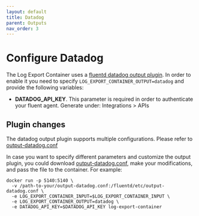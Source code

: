 ```yaml
---
layout: default
title: Datadog
parent: Outputs
nav_order: 3
---
```

# Configure Datadog

The Log Export Container uses a [fluentd datadog output plugin](https://github.com/DataDog/fluent-plugin-datadog). In order to enable it you need to specify `LOG_EXPORT_CONTAINER_OUTPUT=datadog` and provide the following variables:
* **DATADOG_API_KEY**. This parameter is required in order to authenticate your fluent agent. Generate under: Integrations > APIs

## Plugin changes

The datadog output plugin supports multiple configurations. Please refer to [output-datadog.conf](../fluentd/etc/output-datadog.conf)

In case you want to specify different parameters and customize the output plugin, you could download [output-datadog.conf](../fluentd/etc/output-datadog.conf), make your modifications, and pass the file to the container. For example:
```
docker run -p 5140:5140 \
  -v /path-to-your/output-datadog.conf:/fluentd/etc/output-datadog.conf \
  -e LOG_EXPORT_CONTAINER_INPUT=$LOG_EXPORT_CONTAINER_INPUT \
  -e LOG_EXPORT_CONTAINER_OUTPUT=datadog \
  -e DATADOG_API_KEY=$DATADOG_API_KEY log-export-container 
```
